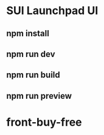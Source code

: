 # SUI Launchpad UI

## npm install

## npm run dev

## npm run build

## npm run preview
# front-buy-free 
